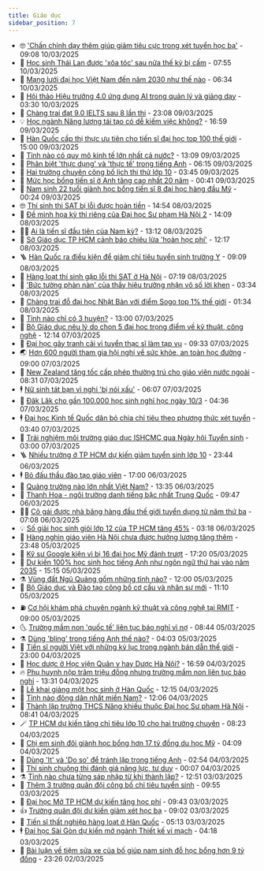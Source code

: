 ```yaml
---
title: Giáo dục
sidebar_position: 7
---
```


<!-- vnexpress-giao-duc:START -->
- 🤓 [&#39;Chấn chỉnh dạy thêm giúp giảm tiêu cực trong xét tuyển học bạ&#39;](https://vnexpress.net/chan-chinh-day-them-giup-giam-tieu-cuc-trong-xet-tuyen-hoc-ba-4859087.html) - 09:08 10/03/2025
- 🦆 [Học sinh Thái Lan được &#39;xõa tóc&#39; sau nửa thế kỷ bị cấm](https://vnexpress.net/hoc-sinh-thai-lan-duoc-xoa-toc-sau-nua-the-ky-bi-cam-4859169.html) - 07:55 10/03/2025
- 🦩 [Mạng lưới đại học Việt Nam đến năm 2030 như thế nào](https://vnexpress.net/mang-luoi-dai-hoc-viet-nam-den-nam-2030-nhu-the-nao-4859066.html) - 06:34 10/03/2025
- 🌮 [Hội thảo Hiệu trưởng 4.0 ứng dụng AI trong quản lý và giảng dạy](https://vnexpress.net/hoi-thao-hieu-truong-4-0-ung-dung-ai-trong-quan-ly-va-giang-day-4858753.html) - 03:30 10/03/2025
- 🔭 [Chàng trai đạt 9.0 IELTS sau 8 lần thi](https://vnexpress.net/chang-trai-dat-9-0-ielts-sau-8-lan-thi-4858815.html) - 23:08 09/03/2025
- 💡 [Học ngành Năng lượng tái tạo có dễ kiếm việc không?](https://vnexpress.net/hoc-nganh-nang-luong-tai-tao-co-de-kiem-viec-khong-4857794.html) - 16:59 09/03/2025
- 🥰 [Hàn Quốc cấp thị thực ưu tiên cho tiến sĩ đại học top 100 thế giới](https://vnexpress.net/han-quoc-cap-thi-thuc-uu-tien-cho-tien-si-dai-hoc-top-100-the-gioi-4858708.html) - 15:00 09/03/2025
- 🐲 [Tỉnh nào có quy mô kinh tế lớn nhất cả nước?](https://vnexpress.net/tinh-nao-co-quy-mo-kinh-te-lon-nhat-ca-nuoc-4858769.html) - 13:09 09/03/2025
- 🦒 [Phân biệt &#39;thực dụng&#39; và &#39;thực tế&#39; trong tiếng Anh](https://vnexpress.net/phan-biet-thuc-dung-va-thuc-te-trong-tieng-anh-4858682.html) - 06:15 09/03/2025
- 🦆 [Hai trường chuyên công bố lịch thi thử lớp 10](https://vnexpress.net/hai-truong-chuyen-cong-bo-lich-thi-thu-lop-10-4858625.html) - 03:45 09/03/2025
- 🧰 [Mức học bổng tiến sĩ ở Anh tăng cao nhất 20 năm](https://vnexpress.net/muc-hoc-bong-tien-si-o-anh-tang-cao-nhat-20-nam-4854055.html) - 00:41 09/03/2025
- 🐘 [Nam sinh 22 tuổi giành học bổng tiến sĩ 8 đại học hàng đầu Mỹ](https://vnexpress.net/nam-sinh-22-tuoi-gianh-hoc-bong-tien-si-8-dai-hoc-hang-dau-my-4858367.html) - 00:24 09/03/2025
- 🤓 [Thí sinh thi SAT bị lỗi được hoàn tiền](https://vnexpress.net/thi-sinh-thi-sat-bi-loi-duoc-hoan-tien-4858552.html) - 14:54 08/03/2025
- 🧰 [Đề minh họa kỳ thi riêng của Đại học Sư phạm Hà Nội 2](https://vnexpress.net/de-minh-hoa-ky-thi-rieng-cua-dai-hoc-su-pham-ha-noi-2-4858545.html) - 14:09 08/03/2025
- 🧑‍💻 [Ai là tiến sĩ đầu tiên của Nam kỳ?](https://vnexpress.net/ai-la-tien-si-dau-tien-cua-nam-ky-4858350.html) - 13:12 08/03/2025
- 🫶 [Sở Giáo dục TP HCM cảnh báo chiêu lừa &#39;hoàn học phí&#39;](https://vnexpress.net/so-giao-duc-tp-hcm-canh-bao-chieu-lua-hoan-hoc-phi-4858533.html) - 12:17 08/03/2025
- 🪜 [Hàn Quốc ra điều kiện để giảm chỉ tiêu tuyển sinh trường Y](https://vnexpress.net/han-quoc-ra-dieu-kien-de-giam-chi-tieu-tuyen-sinh-truong-y-4858309.html) - 09:09 08/03/2025
- 🎊 [Hàng loạt thí sinh gặp lỗi thi SAT ở Hà Nội](https://vnexpress.net/hang-loat-thi-sinh-gap-loi-thi-sat-o-ha-noi-4858449.html) - 07:19 08/03/2025
- 🧐 [&#39;Bức tường phàn nàn&#39; của thầy hiệu trưởng nhận vô số lời khen](https://vnexpress.net/buc-tuong-phan-nan-cua-thay-hieu-truong-nhan-vo-so-loi-khen-4856846.html) - 03:34 08/03/2025
- 🌈 [Chàng trai đỗ đại học Nhật Bản với điểm Sogo top 1% thế giới](https://vnexpress.net/chang-trai-do-dai-hoc-nhat-ban-voi-diem-sogo-top-1-the-gioi-4857508.html) - 01:34 08/03/2025
- 🥰 [Tỉnh nào chỉ có 3 huyện?](https://vnexpress.net/tinh-nao-chi-co-3-huyen-4858161.html) - 13:00 07/03/2025
- 🎡 [Bộ Giáo dục nêu lý do chọn 5 đại học trọng điểm về kỹ thuật, công nghệ](https://vnexpress.net/bo-giao-duc-neu-ly-do-chon-5-dai-hoc-trong-diem-ve-ky-thuat-cong-nghe-4858183.html) - 12:14 07/03/2025
- 🎊 [Đại học gây tranh cãi vì tuyển thạc sĩ làm tạp vụ](https://vnexpress.net/dai-hoc-gay-tranh-cai-vi-tuyen-thac-si-lam-tap-vu-4858168.html) - 09:33 07/03/2025
- 🌏 [Hơn 600 người tham gia hội nghị về sức khỏe, an toàn học đường](https://vnexpress.net/hon-600-nguoi-tham-gia-hoi-nghi-ve-suc-khoe-an-toan-hoc-duong-4858156.html) - 09:00 07/03/2025
- 🥸 [New Zealand tăng tốc cấp phép thường trú cho giáo viên nước ngoài](https://vnexpress.net/new-zealand-tang-toc-cap-phep-thuong-tru-cho-giao-vien-nuoc-ngoai-4857847.html) - 08:31 07/03/2025
- 🕴 [Nữ sinh tát bạn vì nghi &#39;bị nói xấu&#39;](https://vnexpress.net/nu-sinh-tat-ban-vi-nghi-bi-noi-xau-4857980.html) - 06:07 07/03/2025
- 💂 [Đăk Lăk cho gần 100.000 học sinh nghỉ học ngày 10/3](https://vnexpress.net/dak-lak-cho-gan-100-000-hoc-sinh-nghi-hoc-ngay-10-3-4857948.html) - 04:36 07/03/2025
- 🕴 [Đại học Kinh tế Quốc dân bỏ chia chỉ tiêu theo phương thức xét tuyển](https://vnexpress.net/dai-hoc-kinh-te-quoc-dan-bo-chia-chi-tieu-theo-phuong-thuc-xet-tuyen-4857913.html) - 03:40 07/03/2025
- 🌋 [Trải nghiệm môi trường giáo dục ISHCMC qua Ngày hội Tuyển sinh](https://vnexpress.net/trai-nghiem-moi-truong-giao-duc-ishcmc-qua-ngay-hoi-tuyen-sinh-4857247.html) - 03:00 07/03/2025
- 🪜 [Nhiều trường ở TP HCM dự kiến giảm tuyển sinh lớp 10](https://vnexpress.net/nhieu-truong-o-tp-hcm-du-kien-giam-tuyen-sinh-lop-10-4857470.html) - 23:44 06/03/2025
- 🕴 [Bỏ đấu thầu đào tạo giáo viên](https://vnexpress.net/bo-dau-thau-dao-tao-giao-vien-4857798.html) - 17:00 06/03/2025
- 🎃 [Quảng trường nào lớn nhất Việt Nam?](https://vnexpress.net/quang-truong-nao-lon-nhat-viet-nam-4857739.html) - 13:35 06/03/2025
- 🦏 [Thanh Hoa - ngôi trường danh tiếng bậc nhất Trung Quốc](https://vnexpress.net/thanh-hoa-ngoi-truong-danh-tieng-bac-nhat-trung-quoc-4856106.html) - 09:47 06/03/2025
- 🧑‍🏫 [Cô gái được nhà băng hàng đầu thế giới tuyển dụng từ năm thứ ba](https://vnexpress.net/co-gai-duoc-nha-bang-hang-dau-the-gioi-tuyen-dung-tu-nam-thu-ba-4856747.html) - 07:08 06/03/2025
- 💡 [Số giải học sinh giỏi lớp 12 của TP HCM tăng 45%](https://vnexpress.net/so-giai-hoc-sinh-gioi-lop-12-cua-tp-hcm-tang-45-4857360.html) - 03:18 06/03/2025
- 🐎 [Hàng nghìn giáo viên Hà Nội chưa được hưởng lương tăng thêm](https://vnexpress.net/hang-nghin-giao-vien-ha-noi-chua-duoc-huong-luong-tang-them-4857281.html) - 23:48 05/03/2025
- 🧰 [Kỹ sư Google kiện vì bị 16 đại học Mỹ đánh trượt](https://vnexpress.net/ky-su-google-kien-vi-bi-16-dai-hoc-my-danh-truot-4857334.html) - 17:20 05/03/2025
- 🙉 [Dự kiến 100% học sinh học tiếng Anh như ngôn ngữ thứ hai vào năm 2035](https://vnexpress.net/du-kien-100-hoc-sinh-hoc-tieng-anh-nhu-ngon-ngu-thu-hai-vao-nam-2035-4857309.html) - 15:15 05/03/2025
- ⚗️ [Vùng đất Ngũ Quảng gồm những tỉnh nào?](https://vnexpress.net/vung-dat-ngu-quang-gom-nhung-tinh-nao-4857261.html) - 12:00 05/03/2025
- 🌝 [Bộ Giáo dục và Đào tạo công bố cơ cấu và nhân sự mới](https://vnexpress.net/bo-giao-duc-va-dao-tao-cong-bo-co-cau-va-nhan-su-moi-4857262.html) - 11:10 05/03/2025
- ⛽️ [Cơ hội khám phá chuyên ngành kỹ thuật và công nghệ tại RMIT](https://vnexpress.net/co-hoi-kham-pha-chuyen-nganh-ky-thuat-va-cong-nghe-tai-rmit-4856752.html) - 09:00 05/03/2025
- 🌜 [Trường mầm non &#39;quốc tế&#39; liên tục báo nghỉ vì nợ](https://vnexpress.net/truong-mam-non-quoc-te-lien-tuc-bao-nghi-vi-no-4857059.html) - 08:44 05/03/2025
- ⚗️ [Dùng &#39;bling&#39; trong tiếng Anh thế nào?](https://vnexpress.net/dung-bling-trong-tieng-anh-the-nao-4856967.html) - 04:03 05/03/2025
- 🧰 [Tiến sĩ người Việt với những kỷ lục trong ngành bán dẫn thế giới](https://vnexpress.net/tien-si-nguoi-viet-voi-nhung-ky-luc-trong-nganh-ban-dan-the-gioi-4856382.html) - 23:00 04/03/2025
- 🤗 [Học dược ở Học viện Quân y hay Dược Hà Nội?](https://vnexpress.net/hoc-duoc-o-hoc-vien-quan-y-hay-duoc-ha-noi-4853408.html) - 16:59 04/03/2025
- 🔥 [Phụ huynh nộp trăm triệu đồng nhưng trường mầm non liên tục báo nghỉ](https://vnexpress.net/phu-huynh-nop-tram-trieu-dong-nhung-truong-mam-non-lien-tuc-bao-nghi-4856567.html) - 13:31 04/03/2025
- 💪 [Lễ khai giảng một học sinh ở Hàn Quốc](https://vnexpress.net/le-khai-giang-mot-hoc-sinh-o-han-quoc-4856788.html) - 12:15 04/03/2025
- 💂 [Tỉnh nào đông dân nhất miền Nam?](https://vnexpress.net/tinh-nao-dong-dan-nhat-mien-nam-4856765.html) - 12:06 04/03/2025
- 🌮 [Thành lập trường THCS Năng khiếu thuộc Đại học Sư phạm Hà Nội](https://vnexpress.net/thanh-lap-truong-thcs-nang-khieu-thuoc-dai-hoc-su-pham-ha-noi-4856622.html) - 08:41 04/03/2025
- 🪄 [TP HCM dự kiến tăng chỉ tiêu lớp 10 cho hai trường chuyên](https://vnexpress.net/tp-hcm-du-kien-tang-chi-tieu-lop-10-cho-hai-truong-chuyen-4856689.html) - 08:23 04/03/2025
- 🎡 [Chị em sinh đôi giành học bổng hơn 17 tỷ đồng du học Mỹ](https://vnexpress.net/chi-em-sinh-doi-gianh-hoc-bong-hon-17-ty-dong-du-hoc-my-4856565.html) - 04:09 04/03/2025
- 🌈 [Dùng &#39;It&#39; và &#39;Do so&#39; để tránh lặp trong tiếng Anh](https://vnexpress.net/dung-it-va-do-so-de-tranh-lap-trong-tieng-anh-4856251.html) - 02:54 04/03/2025
- 🎊 [Thí sinh chuộng thi đánh giá năng lực, tư duy](https://vnexpress.net/thi-sinh-chuong-thi-danh-gia-nang-luc-tu-duy-4853807.html) - 00:07 04/03/2025
- ⚗️ [Tỉnh nào chưa từng sáp nhập từ khi thành lập?](https://vnexpress.net/tinh-nao-chua-tung-sap-nhap-tu-khi-thanh-lap-4856330.html) - 12:51 03/03/2025
- 🌁 [Thêm 3 trường quân đội công bố chỉ tiêu tuyển sinh](https://vnexpress.net/chi-tieu-tuyen-sinh-nam-2025-cua-truong-si-quan-luc-quan-2-truong-si-quan-cong-binh-va-truong-si-quan-thong-tin-4856249.html) - 09:55 03/03/2025
- 🦏 [Đại học Mở TP HCM dự kiến tăng học phí](https://vnexpress.net/dai-hoc-mo-tp-hcm-du-kien-tang-hoc-phi-4856245.html) - 09:43 03/03/2025
- 👍 [Trường quân đội dự kiến giảm xét học bạ](https://vnexpress.net/truong-quan-doi-du-kien-giam-xet-hoc-ba-4855816.html) - 09:02 03/03/2025
- 🌈 [Tiến sĩ thất nghiệp hàng loạt ở Hàn Quốc](https://vnexpress.net/tien-si-that-nghiep-hang-loat-o-han-quoc-4856152.html) - 05:13 03/03/2025
- 🕴 [Đại học Sài Gòn dự kiến mở ngành Thiết kế vi mạch](https://vnexpress.net/dai-hoc-sai-gon-du-kien-mo-nganh-thiet-ke-vi-mach-4855878.html) - 04:18 03/03/2025
- 🧰 [Bài luận về tiệm sửa xe của bố giúp nam sinh đỗ học bổng hơn 9 tỷ đồng](https://vnexpress.net/bai-luan-ve-tiem-sua-xe-cua-bo-giup-nam-sinh-do-hoc-bong-hon-9-ty-dong-4855520.html) - 23:26 02/03/2025<!-- vnexpress-giao-duc:END -->
